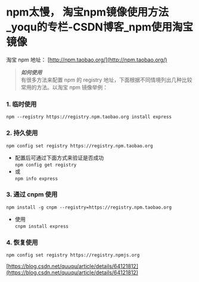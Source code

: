 # npm太慢， 淘宝npm镜像使用方法_yoqu的专栏-CSDN博客_npm使用淘宝镜像
淘宝 npm 地址： [http://npm.taobao.org/](http://npm.taobao.org/)

> _**如何使用**_  
> 有很多方法来配置 npm 的 registry 地址，下面根据不同情境列出几种比较常用的方法。以淘宝 npm 镜像举例：

### 1. 临时使用

```
npm --registry https://registry.npm.taobao.org install express

```

### 2. 持久使用

```
npm config set registry https://registry.npm.taobao.org

```

-   配置后可通过下面方式来验证是否成功  
    `npm config get registry`
-   或  
    `npm info express`

### 3. 通过 cnpm 使用

```
npm install -g cnpm --registry=https://registry.npm.taobao.org

```

-   使用  
    `cnpm install express`

### 4. 恢复使用

```
npm config set registry https://registry.npmjs.org

```

 [https://blog.csdn.net/quuqu/article/details/64121812](https://blog.csdn.net/quuqu/article/details/64121812)
